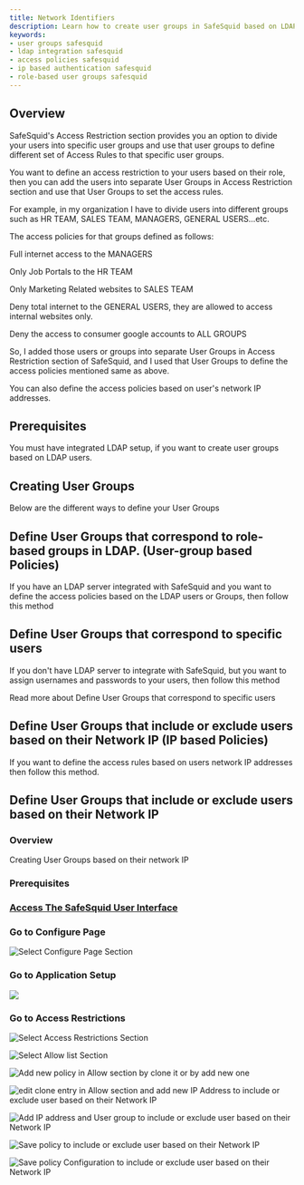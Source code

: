 ```yaml
---
title: Network Identifiers
description: Learn how to create user groups in SafeSquid based on LDAP users or network IP addresses and define access policies for different groups such as HR, Sales, and Managers.
keywords:
- user groups safesquid
- ldap integration safesquid
- access policies safesquid
- ip based authentication safesquid
- role-based user groups safesquid
---
```


## Overview 

SafeSquid's Access Restriction section provides you an option to divide your users into specific user groups and use that user groups to define different set of Access Rules to that specific user groups.

You want to define an access restriction to your users based on their role, then you can add the users into separate User Groups in Access Restriction section and use that User Groups to set the access rules.

For example, in my organization I have to divide users into different groups such as HR TEAM, SALES TEAM, MANAGERS, GENERAL USERS...etc.

The access policies for that groups defined as follows:

Full internet access to the MANAGERS

Only Job Portals to the HR TEAM

Only Marketing Related websites to SALES TEAM

Deny total internet to the GENERAL USERS, they are allowed to access internal websites only.

Deny the access to consumer google accounts to ALL GROUPS

So, I added those users or groups into separate User Groups in Access Restriction section of SafeSquid, and I used that User Groups to define the access policies mentioned same as above.

You can also define the access policies based on user's network IP addresses.

## Prerequisites

You must have integrated LDAP setup, if you want to create user groups based on LDAP users.

## Creating User Groups 

Below are the different ways to define your User Groups

## Define User Groups that correspond to role-based groups in LDAP. (User-group based Policies)

If you have an LDAP server integrated with SafeSquid and you want to define the access policies based on the LDAP users or Groups, then follow this method


## Define User Groups that correspond to specific users

If you don't have LDAP server to integrate with SafeSquid, but you want to assign usernames and passwords to your users, then follow this method

Read more about Define User Groups that correspond to specific users

## Define User Groups that include or exclude users based on their Network IP (IP based Policies)

If you want to define the access rules based on users network IP addresses then follow this method.


## Define User Groups that include or exclude users based on their Network IP

### Overview

Creating User Groups based on their network IP

### Prerequisites

### [Access The SafeSquid User Interface](/docs/08-SafeSquid%20Interface/Accessing%20the%20SafeSquid%20Interface.md)

### Go to Configure Page

![Select Configure Page Section](/img/How_To/Define_User_Groups_that_include_or_exclude_users_based_on_their_Network_IP/image1.webp)

### Go to Application Setup

![](/img/How_To/Define_User_Groups_that_include_or_exclude_users_based_on_their_Network_IP/image2.webp)

### Go to Access Restrictions

![Select Access Restrictions Section](/img/How_To/Define_User_Groups_that_include_or_exclude_users_based_on_their_Network_IP/image3.webp)

![Select Allow list Section](/img/How_To/Define_User_Groups_that_include_or_exclude_users_based_on_their_Network_IP/image4.webp)

![Add new policy in Allow section by clone it or by add new one](/img/How_To/Define_User_Groups_that_include_or_exclude_users_based_on_their_Network_IP/image5.webp)

![edit clone entry in Allow section and add new IP Address to include or exclude user based on their Network IP](/img/How_To/Define_User_Groups_that_include_or_exclude_users_based_on_their_Network_IP/image6.webp)

![Add IP address and User group to include or exclude user based on their Network IP](/img/How_To/Define_User_Groups_that_include_or_exclude_users_based_on_their_Network_IP/image7.webp)

![Save policy to include or exclude user based on their Network IP](/img/How_To/Define_User_Groups_that_include_or_exclude_users_based_on_their_Network_IP/image8.webp)

![Save policy Configuration to include or exclude user based on their Network IP](/img/How_To/Define_User_Groups_that_include_or_exclude_users_based_on_their_Network_IP/image9.webp)
